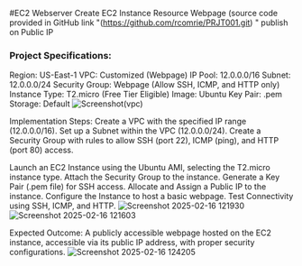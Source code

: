 #EC2 Webserver 
Create EC2 Instance Resource Webpage (source code provided in GitHub link "(https://github.com/rcomrie/PRJT001.git) " publish on Public IP


### Project Specifications:
Region: US-East-1
VPC: Customized (Webpage)
IP Pool: 12.0.0.0/16
Subnet: 12.0.0.0/24
Security Group: Webpage (Allow SSH, ICMP, and HTTP only)
Instance Type: T2.micro (Free Tier Eligible)
Image: Ubuntu
Key Pair: .pem
Storage: Default
![Screenshot(vpc)](https://github.com/user-attachments/assets/ad56287a-b554-4fb5-b536-8b9da0f745e5)


Implementation Steps:
Create a VPC with the specified IP range (12.0.0.0/16).
Set up a Subnet within the VPC (12.0.0.0/24).
Create a Security Group with rules to allow SSH (port 22), ICMP (ping), and HTTP (port 80) access.



Launch an EC2 Instance using the Ubuntu AMI, selecting the T2.micro instance type.
Attach the Security Group to the instance.
Generate a Key Pair (.pem file) for SSH access.
Allocate and Assign a Public IP to the instance.
Configure the Instance to host a basic webpage.
Test Connectivity using SSH, ICMP, and HTTP.
![Screenshot 2025-02-16 121930](https://github.com/user-attachments/assets/e9c63d8a-2219-4a39-85ea-21e7a846e8e2)
![Screenshot 2025-02-16 121603](https://github.com/user-attachments/assets/fe3f8ebf-5c3a-4d27-b740-37d2799b4f95)

Expected Outcome:
A publicly accessible webpage hosted on the EC2 instance, accessible via its public IP address, with proper security configurations.
![Screenshot 2025-02-16 124205](https://github.com/user-attachments/assets/a1950e85-ae23-45c3-af53-36d05a918b5f)

